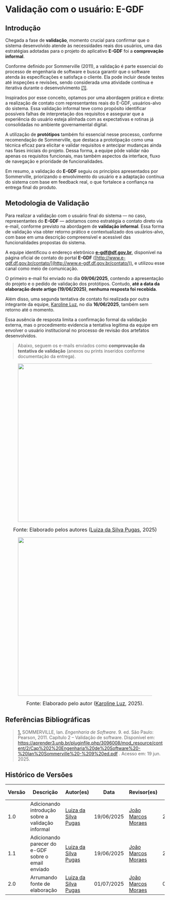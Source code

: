 # Validação com o usuário: E-GDF

## Introdução

Chegada a fase de **validação**, momento crucial para confirmar que o sistema desenvolvido atende às necessidades reais dos usuários, uma das estratégias adotadas para o projeto do aplicativo **E-GDF** foi a **comprovação informal**. 

Conforme definido por Sommerville (2011), a validação é parte essencial do processo de engenharia de software e busca garantir que o software atenda às especificações e satisfaça o cliente. Ela pode incluir desde testes até inspeções e revisões, sendo considerada uma atividade contínua e iterativa durante o desenvolvimento <a id="anchor_1" href="#FRM1">[1]</a>.

Inspirados por esse conceito, optamos por uma abordagem prática e direta: a realização de contato com representantes reais do E-GDF, usuários-alvo do sistema. Essa validação informal teve como propósito identificar possíveis falhas de interpretação dos requisitos e assegurar que a experiência do usuário esteja alinhada com as expectativas e rotinas já consolidadas no ambiente governamental digital.

A utilização de **protótipos** também foi essencial nesse processo, conforme recomendação de Sommerville, que destaca a prototipação como uma técnica eficaz para elicitar e validar requisitos e antecipar mudanças ainda nas fases iniciais do projeto. Dessa forma, a equipe pôde validar não apenas os requisitos funcionais, mas também aspectos da interface, fluxo de navegação e prioridade de funcionalidades.

Em resumo, a validação do **E-GDF** seguiu os princípios apresentados por Sommerville, priorizando o envolvimento do usuário e a adaptação contínua do sistema com base em feedback real, o que fortalece a confiança na entrega final do produto.

## Metodologia de Validação

Para realizar a validação com o usuário final do sistema — no caso, representantes do **E-GDF** — adotamos como estratégia o contato direto via e-mail, conforme previsto na abordagem de **validação informal**. Essa forma de validação visa obter retorno prático e contextualizado dos usuários-alvo, com base em uma descrição compreensível e acessível das funcionalidades propostas do sistema.

A equipe identificou o endereço eletrônico **e-gdf@df.gov.br**, disponível na página oficial de contato do portal **E-GDF** ([http://www.e-gdf.df.gov.br/contato/](http://www.e-gdf.df.gov.br/contato/)), e utilizou esse canal como meio de comunicação.

O primeiro e-mail foi enviado no dia **09/06/2025**, contendo a apresentação do projeto e o pedido de validação dos protótipos. Contudo, **até a data da elaboração deste artigo (19/06/2025)**, **nenhuma resposta foi recebida**.

Além disso, uma segunda tentativa de contato foi realizada por outra integrante da equipe, [Karoline Luz](https://github.com/KarolineLuz), no dia **16/06/2025**, também sem retorno até o momento.

Essa ausência de resposta limita a confirmação formal da validação externa, mas o procedimento evidencia a tentativa legítima da equipe em envolver o usuário institucional no processo de revisão dos artefatos desenvolvidos.

> Abaixo, seguem os e-mails enviados como **comprovação da tentativa de validação** (anexos ou prints inseridos conforme documentação da entrega).


<center>

<figure id="figura1">
    <img src="https://raw.githubusercontent.com/Requisitos-de-Software/2025.1-e-GDF/refs/heads/docs/criação-protótipos-de-interface/docs/assets/validacao/email1.png" alt="" width="500">
</figure>

<font size="3"><p style="text-align: center"> Fonte: Elaborado pelos autores ([Luiza da Silva Pugas](https://github.com/Luizaxx), 2025)</p></font>

<figure id="figura2">
    <img src="https://raw.githubusercontent.com/Requisitos-de-Software/2025.1-e-GDF/refs/heads/docs/criação-protótipos-de-interface/docs/assets/validacao/email2.png" alt="" width="500">
</figure>

<font size="3"><p style="text-align: center">Fonte: Elaborado pelo autor ([Karoline Luz](https://github.com/KarolineLuz), 2025).</p></font>

</center>


## Referências Bibliográficas

> <a id="FRM1" href="#anchor_1">1.</a> SOMMERVILLE, Ian. *Engenharia de Software*. 9. ed. São Paulo: Pearson, 2011. Capítulo 2 – Validação de software. Disponível em: https://aprender3.unb.br/pluginfile.php/3096008/mod_resource/content/2/Cap%202%20Engenharia%20de%20Software%20-%20Ian%20Sommerville%20-%209%20ed.pdf .  Acesso em: 19 jun. 2025.


## Histórico de Versões

| Versão | Descrição    | Autor(es)                            | Data   | Revisor(es) | Data de Revisão |
|--------|------------|------------------------------------------|----------------------|-------------|----------------|
| 1.0    |  Adicionando introdução sobre a validação informal | [Luiza da Silva Pugas](https://github.com/Luizaxx) | 19/06/2025|  [João Marcos Moraes](https://github.com/JJOAOMARCOSS) | 24/06/2025 |
| 1.1    |  Adicionando parecer do e-GDF sobre o email enviado | [Luiza da Silva Pugas](https://github.com/Luizaxx) | 19/06/2025| [João Marcos Moraes](https://github.com/JJOAOMARCOSS) | 24/06/2025 |
| 2.0    |  Arrumando fonte de elaboração | [Luiza da Silva Pugas](https://github.com/Luizaxx) | 01/07/2025| [João Marcos Moraes](https://github.com/JJOAOMARCOSS) | 07/07/2025 |

